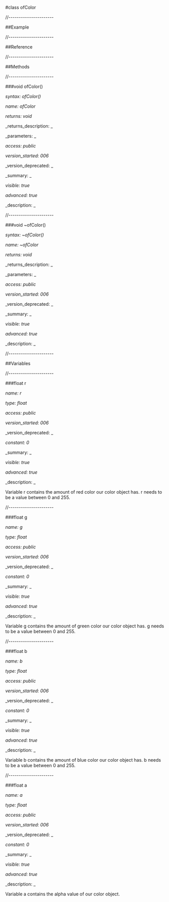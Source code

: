 #class ofColor

//----------------------

##Example



//----------------------

##Reference



//----------------------

##Methods



//----------------------

###void ofColor()

_syntax: ofColor()_

_name: ofColor_

_returns: void_

_returns_description: _

_parameters: _

_access: public_

_version_started: 006_

_version_deprecated: _

_summary: _

_visible: true_

_advanced: true_



_description: _

















//----------------------

###void ~ofColor()

_syntax: ~ofColor()_

_name: ~ofColor_

_returns: void_

_returns_description: _

_parameters: _

_access: public_

_version_started: 006_

_version_deprecated: _

_summary: _

_visible: true_

_advanced: true_



_description: _

















//----------------------

##Variables



//----------------------

###float r

_name: r_

_type: float_

_access: public_

_version_started: 006_

_version_deprecated: _

_constant: 0_

_summary: _

_visible: true_

_advanced: true_



_description: _

Variable r contains the amount of red color our color object has. r needs to be a value between 0 and 255.













//----------------------

###float g

_name: g_

_type: float_

_access: public_

_version_started: 006_

_version_deprecated: _

_constant: 0_

_summary: _

_visible: true_

_advanced: true_



_description: _

Variable g contains the amount of green color our color object has. g needs to be a value between 0 and 255.













//----------------------

###float b

_name: b_

_type: float_

_access: public_

_version_started: 006_

_version_deprecated: _

_constant: 0_

_summary: _

_visible: true_

_advanced: true_



_description: _

Variable b contains the amount of blue color our color object has. b needs to be a value between 0 and 255.













//----------------------

###float a

_name: a_

_type: float_

_access: public_

_version_started: 006_

_version_deprecated: _

_constant: 0_

_summary: _

_visible: true_

_advanced: true_



_description: _

Variable a contains the alpha value of our color object.













